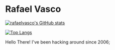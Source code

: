 # Rafael Vasco

[![rafaelvasco's GitHub stats](https://github-readme-stats-git-masterrstaa-rickstaa.vercel.app/api?username=rafaelvasco&show_icons=true&theme=synthwave)](https://github.com/anuraghazra/github-readme-stats)

[![Top Langs](https://github-readme-stats-git-masterrstaa-rickstaa.vercel.app/api/top-langs/?username=rafaelvasco&show_icons=true&theme=synthwave)](https://github.com/anuraghazra/github-readme-stats)

Hello There!
I've been hacking around since 2006;
